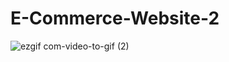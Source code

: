 # E-Commerce-Website-2
![ezgif com-video-to-gif (2)](https://github.com/MirhatHamit/E-Commerce-Website-2/assets/138917060/b966b3d4-d722-4cb5-a98a-5022d631e03f)
